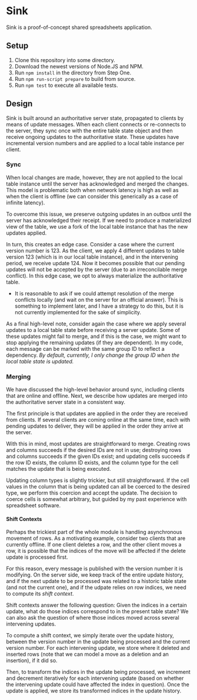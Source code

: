 # Sink #

Sink is a proof-of-concept shared spreadsheets application.

## Setup ##

1. Clone this repository into some directory.
2. Download the newest versions of Node.JS and NPM.
3. Run `npm install` in the directory from Step One.
4. Run `npm run-script prepare` to build from source.
5. Run `npm test` to execute all available tests.

## Design ##

Sink is built around an authoritative server state, propagated to clients by
means of update messages. When each client connects or re-connects to the
server, they sync once with the entire table state object and then receive
ongoing updates to the authoritative state. These updates have incremental
version numbers and are applied to a local table instance per client.

### Sync ###

When local changes are made, however, they are not applied to the local table
instance until the server has acknowledged and merged the changes. This model
is problematic both when network latency is high as well as when the client is
offline (we can consider this generically as a case of infinite latency).

To overcome this issue, we preserve outgoing updates in an outbox until the
server has acknowledged their receipt. If we need to produce a materialized
view of the table, we use a fork of the local table instance that has the new
updates applied.

In turn, this creates an edge case. Consider a case where the current version
number is 123. As the client, we apply 4 different updates to table version
123 (which is in our local table instance), and in the intervening period, we
receive update 124. Now it becomes possible that our pending updates will not
be accepted by the server (due to an irreconcilable merge conflict). In this
edge case, we opt to always materialize the authoritative table.

* It is reasonable to ask if we could attempt resolution of the merge
conflicts locally (and wait on the server for an official answer). This is
something to implement later, and I have a strategy to do this, but it is not
currently implemented for the sake of simplicity. 

As a final high-level note, consider again the case where we apply several
updates to a local table state before receiving a server update. Some of these
updates might fail to merge, and if this is the case, we might want to stop
applying the remaining updates (if they are dependent). In my code, each
message can be marked with the same group ID to reflect a dependency. _By
default, currently, I only change the group ID when the local table state is
updated._

### Merging ###

We have discussed the high-level behavior around sync, including clients that
are online and offline. Next, we describe how updates are merged into the
authoritative server state in a consistent way.

The first principle is that updates are applied in the order they are received
from clients. If several clients are coming online at the same time, each with
pending updates to deliver, they will be applied in the order they arrive at
the server.

With this in mind, most updates are straightforward to merge. Creating rows
and columns succeeds if the desired IDs are not in use; destroying rows and
columns succeeds if the given IDs exist; and updating cells succeeds if the
row ID exists, the column ID exists, and the column type for the cell matches
the update that is being executed.

Updating column types is slightly trickier, but still straightforward. If the
cell values in the column that is being updated can all be coerced to the
desired type, we perform this coercion and accept the update. The decision
to coerce cells is somewhat arbitrary, but guided by my past experience with
spreadsheet software.

#### Shift Contexts ####

Perhaps the trickiest part of the whole module is handling asynchronous
movement of rows. As a motivating example, consider two clients that are
currently offline. If one client deletes a row, and the other client moves a
row, it is possible that the indices of the move will be affected if the
delete update is processed first.

For this reason, every message is published with the version number it is
modifying. On the server side, we keep track of the entire update history, and
if the next update to be processed was related to a historic table state (and
not the current one), and if the udpate relies on row indices, we need to
compute its _shift context_.

Shift contexts answer the following question: Given the indices in a certain
update, what do those indices correspond to in the present table state? We can
also ask the question of where those indices moved across several intervening
updates.

To compute a shift context, we simply iterate over the update history, between
the version number in the update being processed and the current version
number. For each intervening update, we store where it deleted and inserted
rows (note that we can model a move as a deletion and an insertion), if it did
so.

Then, to transform the indices in the update being processed, we increment
and decrement iteratively for each intervening update (based on whether the
intervening update could have affected the index in question). Once the update
is applied, we store its transformed indices in the update history.
